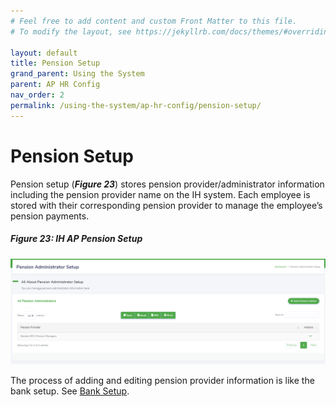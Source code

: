 ```yaml
---
# Feel free to add content and custom Front Matter to this file.
# To modify the layout, see https://jekyllrb.com/docs/themes/#overriding-theme-defaults

layout: default
title: Pension Setup
grand_parent: Using the System
parent: AP HR Config
nav_order: 2
permalink: /using-the-system/ap-hr-config/pension-setup/
---
```


# Pension Setup

Pension setup (***Figure 23***) stores pension provider/administrator information including the pension provider name on the IH system. Each employee is stored with their corresponding pension provider to manage the employee’s pension payments.

##### Figure 23: IH AP Pension Setup
![pension setup](pension-setup.PNG)  

The process of adding and editing pension provider information is like the bank setup. See [Bank Setup](/using-the-system/ap-hr-config/bank-setup/).